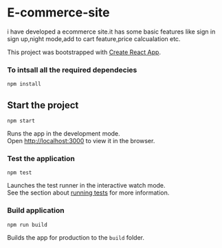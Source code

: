 # E-commerce-site
i have developed a ecommerce site.it has some basic features like sign in sign up,night mode,add to cart feature,price calcualation etc.

This project was bootstrapped with [Create React App](https://github.com/facebook/create-react-app).
### To intsall all the required dependecies

```
npm install
```

## Start the project

```
npm start
```

Runs the app in the development mode.<br>
Open [http://localhost:3000](http://localhost:3000) to view it in the browser.

### Test the application

```
npm test
```

Launches the test runner in the interactive watch mode.<br>
See the section about [running tests](https://facebook.github.io/create-react-app/docs/running-tests) for more information.

### Build application

```
npm run build
```

Builds the app for production to the `build` folder.<br>
